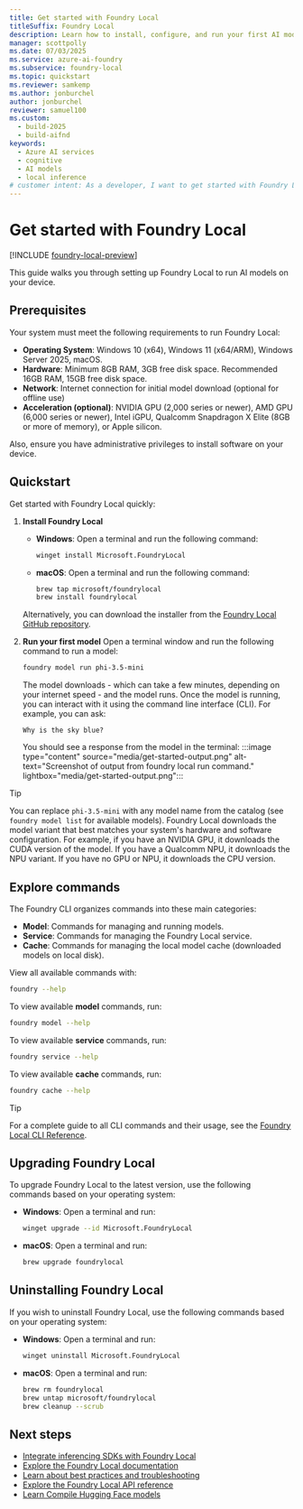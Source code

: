 ```yaml
---
title: Get started with Foundry Local
titleSuffix: Foundry Local
description: Learn how to install, configure, and run your first AI model with Foundry Local
manager: scottpolly
ms.date: 07/03/2025
ms.service: azure-ai-foundry
ms.subservice: foundry-local
ms.topic: quickstart
ms.reviewer: samkemp
ms.author: jonburchel
author: jonburchel
reviewer: samuel100
ms.custom:
  - build-2025
  - build-aifnd
keywords:
  - Azure AI services
  - cognitive
  - AI models
  - local inference
# customer intent: As a developer, I want to get started with Foundry Local so that I can run AI models locally.
---
```


# Get started with Foundry Local

[!INCLUDE [foundry-local-preview](./includes/foundry-local-preview.md)]

This guide walks you through setting up Foundry Local to run AI models on your device. 

## Prerequisites

Your system must meet the following requirements to run Foundry Local:

- **Operating System**: Windows 10 (x64), Windows 11 (x64/ARM), Windows Server 2025, macOS.
- **Hardware**: Minimum 8GB RAM, 3GB free disk space. Recommended 16GB RAM, 15GB free disk space.
- **Network**: Internet connection for initial model download (optional for offline use)
- **Acceleration (optional)**: NVIDIA GPU (2,000 series or newer), AMD GPU (6,000 series or newer), Intel iGPU, Qualcomm Snapdragon X Elite (8GB or more of memory), or Apple silicon.

Also, ensure you have administrative privileges to install software on your device.

## Quickstart

Get started with Foundry Local quickly:

1. **Install Foundry Local** 
    - **Windows**: Open a terminal and run the following command:
        ```bash
        winget install Microsoft.FoundryLocal
        ```
    - **macOS**: Open a terminal and run the following command:
        ```bash
        brew tap microsoft/foundrylocal
        brew install foundrylocal
        ```
    Alternatively, you can download the installer from the [Foundry Local GitHub repository](https://aka.ms/foundry-local-installer).

1. **Run your first model** Open a terminal window and run the following command to run a model: 

    ```bash
    foundry model run phi-3.5-mini 
    ```
    
    The model downloads - which can take a few minutes, depending on your internet speed - and the model runs. Once the model is running, you can interact with it using the command line interface (CLI). For example, you can ask:

    ```text
    Why is the sky blue?
    ```

    You should see a response from the model in the terminal:
    :::image type="content" source="media/get-started-output.png" alt-text="Screenshot of output from foundry local run command." lightbox="media/get-started-output.png":::


> [!TIP]
> You can replace `phi-3.5-mini` with any model name from the catalog (see `foundry model list` for available models). Foundry Local downloads the model variant that best matches your system's hardware and software configuration. For example, if you have an NVIDIA GPU, it downloads the CUDA version of the model. If you have a Qualcomm NPU, it downloads the NPU variant. If you have no GPU or NPU, it downloads the CPU version.

## Explore commands

The Foundry CLI organizes commands into these main categories:

- **Model**: Commands for managing and running models.
- **Service**: Commands for managing the Foundry Local service.
- **Cache**: Commands for managing the local model cache (downloaded models on local disk).

View all available commands with:

```bash
foundry --help
```

To view available **model** commands, run:

```bash
foundry model --help
```
To view available **service** commands, run:

```bash
foundry service --help
```

To view available **cache** commands, run:

```bash
foundry cache --help
```

> [!TIP]
> For a complete guide to all CLI commands and their usage, see the [Foundry Local CLI Reference](reference/reference-cli.md).

## Upgrading Foundry Local

To upgrade Foundry Local to the latest version, use the following commands based on your operating system:

- **Windows**: Open a terminal and run:
    ```bash
    winget upgrade --id Microsoft.FoundryLocal
    ```
- **macOS**: Open a terminal and run:
    ```bash
    brew upgrade foundrylocal
    ```

## Uninstalling Foundry Local

If you wish to uninstall Foundry Local, use the following commands based on your operating system:

- **Windows**: Open a terminal and run:
    ```bash
    winget uninstall Microsoft.FoundryLocal
    ```
- **macOS**: Open a terminal and run:
    ```bash
    brew rm foundrylocal
    brew untap microsoft/foundrylocal
    brew cleanup --scrub
    ```

## Next steps

- [Integrate inferencing SDKs with Foundry Local](how-to/how-to-integrate-with-inference-sdks.md)
- [Explore the Foundry Local documentation](index.yml)
- [Learn about best practices and troubleshooting](reference/reference-best-practice.md)
- [Explore the Foundry Local API reference](reference/reference-catalog-api.md)
- [Learn Compile Hugging Face models](how-to/how-to-compile-hugging-face-models.md)


